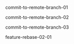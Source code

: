 commit-to-remote-branch-01

commit-to-remote-branch-02

commit-to-remote-branch-03

feature-rebase-02-01